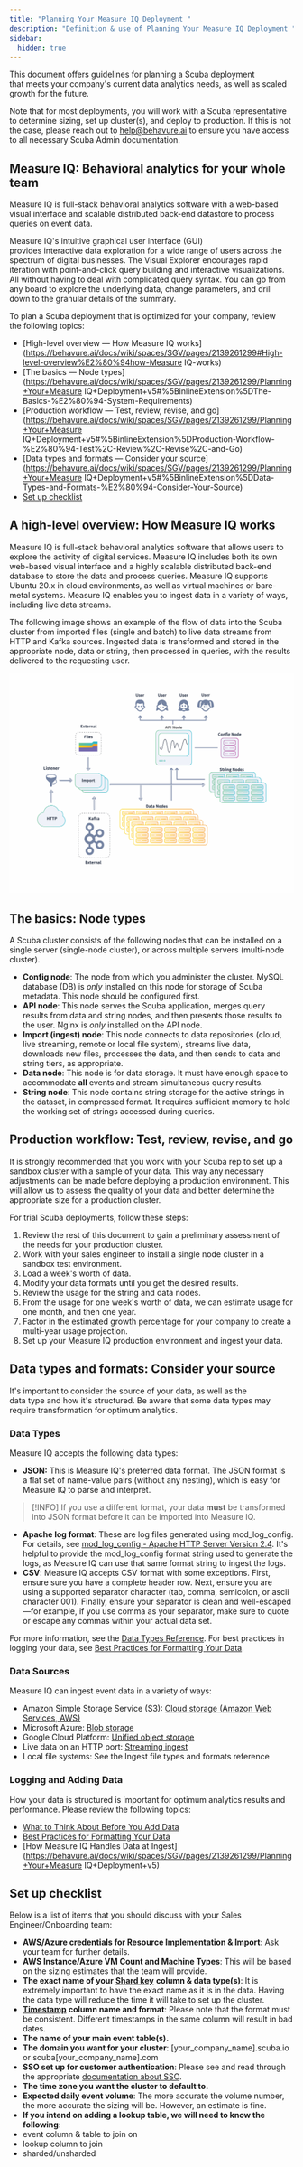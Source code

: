 ```yaml
---
title: "Planning Your Measure IQ Deployment "
description: "Definition & use of Planning Your Measure IQ Deployment "
sidebar:
  hidden: true
---
```


This document offers guidelines for planning a Scuba deployment that meets your company's current data analytics needs, as well as scaled growth for the future.

Note that for most deployments, you will work with a Scuba representative to determine sizing, set up cluster(s), and deploy to production. If this is not the case, please reach out to [help@behavure.ai](mailto:help@behavure.ai) to ensure you have access to all necessary Scuba Admin documentation.

## Measure IQ: Behavioral analytics for your whole team

Measure IQ is full-stack behavioral analytics software with a web-based visual interface and scalable distributed back-end datastore to process queries on event data.

Measure IQ's intuitive graphical user interface (GUI) provides interactive data exploration for a wide range of users across the spectrum of digital businesses. The Visual Explorer encourages rapid iteration with point-and-click query building and interactive visualizations. All without having to deal with complicated query syntax. You can go from any board to explore the underlying data, change parameters, and drill down to the granular details of the summary.

To plan a Scuba deployment that is optimized for your company, review the following topics:

- [High-level overview — How Measure IQ works](https://behavure.ai/docs/wiki/spaces/SGV/pages/2139261299#High-level-overview%E2%80%94how-Measure IQ-works)
- [The basics — Node types](https://behavure.ai/docs/wiki/spaces/SGV/pages/2139261299/Planning+Your+Measure IQ+Deployment+v5#%5BinlineExtension%5DThe-Basics-%E2%80%94-System-Requirements)
- [Production workflow — Test, review, revise, and go](https://behavure.ai/docs/wiki/spaces/SGV/pages/2139261299/Planning+Your+Measure IQ+Deployment+v5#%5BinlineExtension%5DProduction-Workflow-%E2%80%94-Test%2C-Review%2C-Revise%2C-and-Go)
- [Data types and formats — Consider your source](https://behavure.ai/docs/wiki/spaces/SGV/pages/2139261299/Planning+Your+Measure IQ+Deployment+v5#%5BinlineExtension%5DData-Types-and-Formats-%E2%80%94-Consider-Your-Source)
- [Set up checklist](#setup)

## A high-level overview: How Measure IQ works

Measure IQ is full-stack behavioral analytics software that allows users to explore the activity of digital services. Measure IQ includes both its own web-based visual interface and a highly scalable distributed back-end database to store the data and process queries. Measure IQ supports Ubuntu 20.x in cloud environments, as well as virtual machines or bare-metal systems. Measure IQ enables you to ingest data in a variety of ways, including live data streams.

The following image shows an example of the flow of data into the Scuba cluster from imported files (single and batch) to live data streams from HTTP and Kafka sources. Ingested data is transformed and stored in the appropriate node, data or string, then processed in queries, with the results delivered to the requesting user.

![](./attachments/ClusterArchitecture.jpg)

## The basics: Node types

A Scuba cluster consists of the following nodes that can be installed on a single server (single-node cluster), or across multiple servers (multi-node cluster).

- **Config node**: The node from which you administer the cluster. MySQL database (DB) is *only* installed on this node for storage of Scuba metadata. This node should be configured first.
- **API node**: This node serves the Scuba application, merges query results from data and string nodes, and then presents those results to the user. Nginx is *only* installed on the API node.
- **Import (ingest) node**: This node connects to data repositories (cloud, live streaming, remote or local file system), streams live data, downloads new files, processes the data, and then sends to data and string tiers, as appropriate.
- **Data node**: This node is for data storage. It must have enough space to accommodate **all** events and stream simultaneous query results.
- **String node**: This node contains string storage for the active strings in the dataset, in compressed format. It requires sufficient memory to hold the working set of strings accessed during queries.

## Production workflow: Test, review, revise, and go

It is strongly recommended that you work with your Scuba rep to set up a sandbox cluster with a sample of your data. This way any necessary adjustments can be made before deploying a production environment. This will allow us to assess the quality of your data and better determine the appropriate size for a production cluster.

For trial Scuba deployments, follow these steps:

1. Review the rest of this document to gain a preliminary assessment of the needs for your production cluster.
2. Work with your sales engineer to install a single node cluster in a sandbox test environment.
3. Load a week's worth of data.
4. Modify your data formats until you get the desired results.
5. Review the usage for the string and data nodes.
6. From the usage for one week's worth of data, we can estimate usage for one month, and then one year.
7. Factor in the estimated growth percentage for your company to create a multi-year usage projection.
8. Set up your Measure IQ production environment and ingest your data.

## Data types and formats: Consider your source

It's important to consider the source of your data, as well as the data type and how it's structured. Be aware that some data types may require transformation for optimum analytics.

### Data Types

Measure IQ accepts the following data types:

- **JSON:** This is Measure IQ's preferred data format. The JSON format is a flat set of name-value pairs (without any nesting), which is easy for Measure IQ to parse and interpret.

> [!INFO]
> If you use a different format, your data **must** be transformed into JSON format before it can be imported into Measure IQ.

- **Apache log format**: These are log files generated using mod_log_config. For details, see [mod_log_config - Apache HTTP Server Version 2.4](http://httpd.apache.org/docs/current/mod/mod_log_config.html). It's helpful to provide the mod_log_config format string used to generate the logs, as Measure IQ can use that same format string to ingest the logs.
- **CSV**: Measure IQ accepts CSV format with some exceptions. First, ensure sure you have a complete header row. Next, ensure you are using a supported separator character (tab, comma, semicolon, or ascii character 001). Finally, ensure your separator is clean and well-escaped—for example, if you use comma as your separator, make sure to quote or escape any commas within your actual data set.

For more information, see the [Data Types Reference](../admin-guides/managing-your-data/data-types-reference). For best practices in logging your data, see [Best Practices for Formatting Your Data](../admin-guides/managing-your-data/best-practices-for-formatting-data-for-ingest).

### Data Sources

Measure IQ can ingest event data in a variety of ways:

- Amazon Simple Storage Service (S3): [Cloud storage (Amazon Web Services, AWS)](https://aws.amazon.com/s3/)
- Microsoft Azure: [Blob storage](https://azure.microsoft.com/en-us/services/storage/blobs/)
- Google Cloud Platform: [Unified object storage](https://cloud.google.com/storage/)
- Live data on an HTTP port: [Streaming ingest](../../../../measure_iq/glossary/streaming-ingest)
- Local file systems: See the Ingest file types and formats reference

### Logging and Adding Data

How your data is structured is important for optimum analytics results and performance. Please review the following topics:

- [What to Think About Before You Add Data](../admin-guides/managing-your-data/what-to-think-about-before-you-add-data)
- [Best Practices for Formatting Your Data](../admin-guides/managing-your-data/best-practices-for-formatting-data-for-ingest)
- [How Measure IQ Handles Data at Ingest](https://behavure.ai/docs/wiki/spaces/SGV/pages/2139261299/Planning+Your+Measure IQ+Deployment+v5)

## Set up checklist

Below is a list of items that you should discuss with your Sales Engineer/Onboarding team:

- **AWS/Azure credentials for Resource Implementation & Import**: Ask your team for further details.
- **AWS Instance/Azure VM Count and Machine Types**: This will be based on the sizing estimates that the team will provide.
- **The exact name of your** [**Shard key**](https://docs.behavure.ai/guides/shard-key) **column & data type(s)**: It is extremely important to have the exact name as it is in the data. Having the data type will reduce the time it will take to set up the cluster.
- [**Timestamp**](https://docs.behavure.ai/guides/v5-timestamp) **column name and format**: Please note that the format must be consistent. Different timestamps in the same column will result in bad dates.
- **The name of your main event table(s).**
- **The domain you want for your cluster**: \[your_company_name\].scuba.io or scuba\[your_company_name\].com
- **SSO set up for customer authentication**: Please see and read through the appropriate [documentation about SSO](../admin-guides/set-up-an-authentication-provider-sso).
- **The time zone you want the cluster to default to.**
- **Expected daily event volume**: The more accurate the volume number, the more accurate the sizing will be. However, an estimate is fine.
- **If you intend on adding a lookup table, we will need to know the following**:
- event column & table to join on
- lookup column to join
- sharded/unsharded
